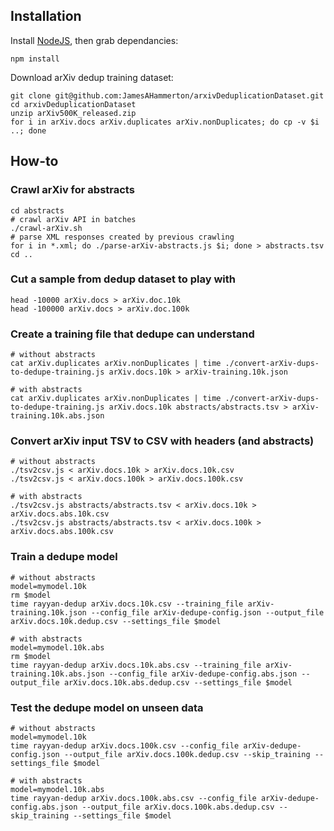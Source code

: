 ## Installation

Install [NodeJS](https://nodejs.org/en/), then grab dependancies:

    npm install

Download arXiv dedup training dataset:

    git clone git@github.com:JamesAHammerton/arxivDeduplicationDataset.git
    cd arxivDeduplicationDataset
    unzip arXiv500K_released.zip
    for i in arXiv.docs arXiv.duplicates arXiv.nonDuplicates; do cp -v $i ..; done
    
## How-to

### Crawl arXiv for abstracts

    cd abstracts
    # crawl arXiv API in batches
    ./crawl-arXiv.sh
    # parse XML responses created by previous crawling
    for i in *.xml; do ./parse-arXiv-abstracts.js $i; done > abstracts.tsv
    cd ..
    
### Cut a sample from dedup dataset to play with

    head -10000 arXiv.docs > arXiv.doc.10k
    head -100000 arXiv.docs > arXiv.doc.100k

### Create a training file that dedupe can understand

    # without abstracts
    cat arXiv.duplicates arXiv.nonDuplicates | time ./convert-arXiv-dups-to-dedupe-training.js arXiv.docs.10k > arXiv-training.10k.json

    # with abstracts
    cat arXiv.duplicates arXiv.nonDuplicates | time ./convert-arXiv-dups-to-dedupe-training.js arXiv.docs.10k abstracts/abstracts.tsv > arXiv-training.10k.abs.json

### Convert arXiv input TSV to CSV with headers (and abstracts)

    # without abstracts
    ./tsv2csv.js < arXiv.docs.10k > arXiv.docs.10k.csv
    ./tsv2csv.js < arXiv.docs.100k > arXiv.docs.100k.csv
    
    # with abstracts
    ./tsv2csv.js abstracts/abstracts.tsv < arXiv.docs.10k > arXiv.docs.abs.10k.csv
    ./tsv2csv.js abstracts/abstracts.tsv < arXiv.docs.100k > arXiv.docs.abs.100k.csv

### Train a dedupe model

    # without abstracts
    model=mymodel.10k
    rm $model
    time rayyan-dedup arXiv.docs.10k.csv --training_file arXiv-training.10k.json --config_file arXiv-dedupe-config.json --output_file arXiv.docs.10k.dedup.csv --settings_file $model
    
    # with abstracts
    model=mymodel.10k.abs
    rm $model
    time rayyan-dedup arXiv.docs.10k.abs.csv --training_file arXiv-training.10k.abs.json --config_file arXiv-dedupe-config.abs.json --output_file arXiv.docs.10k.abs.dedup.csv --settings_file $model

### Test the dedupe model on unseen data

    # without abstracts
    model=mymodel.10k
    time rayyan-dedup arXiv.docs.100k.csv --config_file arXiv-dedupe-config.json --output_file arXiv.docs.100k.dedup.csv --skip_training --settings_file $model
    
    # with abstracts
    model=mymodel.10k.abs
    time rayyan-dedup arXiv.docs.100k.abs.csv --config_file arXiv-dedupe-config.abs.json --output_file arXiv.docs.100k.abs.dedup.csv --skip_training --settings_file $model
